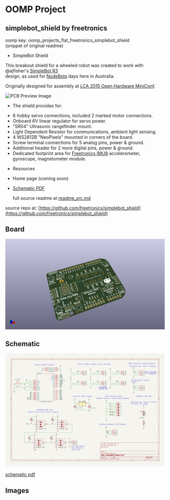 # OOMP Project  
## simplebot_shield  by freetronics  
  
oomp key: oomp_projects_flat_freetronics_simplebot_shield  
(snippet of original readme)  
  
- SimpleBot Shield  
  
This breakout shield for a wheeled robot was created to work with  
@ajfisher's [SimpleBot R3](https://github.com/nodebotsau/simplebot)  
design, as used for [NodeBots](http://nodebots.io) days here in Australia.  
  
Originally designed for assembly at [LCA 2015 Open Hardware MiniConf](http://www.openhardwareconf.org/index.php/Main_Page).  
  
![PCB Preview Image](pcb_top.png)  
  
- The shield provides for:  
  
* 6 hobby servo connections, included 2 marked motor connections.  
* Onboard 6V linear regulator for servo power.  
* "SR04" Ultrasonic rangefinder mount.  
* Light Dependent Resistor for communications, ambient light sensing.  
* 4 WS2812B "NeoPixels" mounted in corners of the board.  
* Screw terminal connections for 5 analog pins, power & ground.  
* Additional header for 2 more digital pins, power & ground.  
* Dedicated footprint area for [Freetronics IMU9](http://www.freetronics.com/products/9-dof-imu-accelerometer-gyroscope-magnetometer) accelerometer, gyroscope, magnetometer module.  
  
- Resources  
  
* Home page (coming soon)  
* [Schematic PDF](https://raw.githubusercontent.com/freetronics/simplebot_shield/master/simplebot_shield_schematic.pdf)  
  
  full source readme at [readme_src.md](readme_src.md)  
  
source repo at: [https://github.com/freetronics/simplebot_shield](https://github.com/freetronics/simplebot_shield)  
## Board  
  
[![working_3d.png](working_3d_600.png)](working_3d.png)  
## Schematic  
  
[![working_schematic.png](working_schematic_600.png)](working_schematic.png)  
  
[schematic pdf](working_schematic.pdf)  
## Images  
